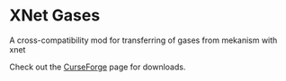 # XNet Gases
A cross-compatibility mod for transferring of gases from mekanism with xnet

Check out the [CurseForge](https://www.curseforge.com/minecraft/mc-mods/xnet-gases) page for downloads.
